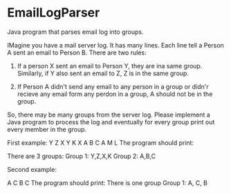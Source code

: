 EmailLogParser
==============

Java program that parses email log into groups.

IMagine you have a mail server log. It has many lines. Each line tell a Person A sent an email to Person B. There are two rules:

1. If a person X sent an email to Person Y, they are ina same group. Similarly, if Y also  sent an email to Z, Z is in the same group.

2. If Person A didn't send any email to any person in a group or didn'r recieve any email form any perdon in a group, A should not  be in the group. 

So, there may be many groups from the server log. Please implement a Java program to process the log and eventually  for every group print out every member in the group. 

First example:
Y Z
X Y
K X
A B
C A
M L
The program should print:

There are 3 groups:
Group 1: Y,Z,X,K
Group 2: A,B,C


Second example:

A C
B C
 The program should print:
 There is one group
 Group 1: A, C, B